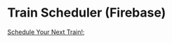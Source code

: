 # Train Scheduler (Firebase)



[Schedule Your Next Train!](https://fdunigan.github.io/train-scheduler/);
